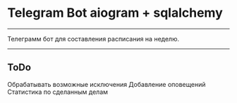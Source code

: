 # Telegram Bot aiogram + sqlalchemy
____
Телеграмм бот для составления расписания на неделю.

____
## ToDo
Обрабатывать возможные исключения
Добавление оповещений
Статистика по сделанным делам
